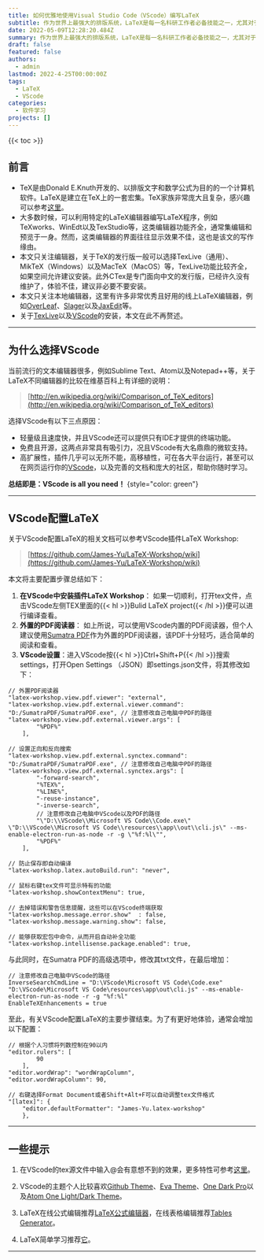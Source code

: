 ```yaml
---
title: 如何优雅地使用Visual Studio Code（VScode）编写LaTeX
subtitle: 作为世界上最强大的排版系统，LaTeX是每一名科研工作者必备技能之一，尤其对于理工科而言，其重要性不言而喻。LaTeX并非“所见即所得”，选择合适且舒适的编辑器能让你的写作事半功倍。
date: 2022-05-09T12:28:20.484Z
summary: 作为世界上最强大的排版系统，LaTeX是每一名科研工作者必备技能之一，尤其对于理工科而言，其重要性不言而喻。LaTeX并非“所见即所得”，选择合适且舒适的编辑器能让你的写作事半功倍。
draft: false
featured: false
authors:
  - admin
lastmod: 2022-4-25T00:00:00Z
tags:
  - LaTeX
  - VScode
categories:
  - 软件学习
projects: []
---
```

{{< toc >}}

## **前言**

* TeX是由Donald E.Knuth开发的、以排版文字和数学公式为目的的一个计算机软件。LaTeX是建立在TeX上的一套宏集。TeX家族非常庞大且复杂，感兴趣可以参考[这里](https://www.overleaf.com/learn/latex/Articles/The_TeX_family_tree%3A_LaTeX%2C_pdfTeX%2C_XeTeX%2C_LuaTeX_and_ConTeXt)。
* 大多数时候，可以利用特定的LaTeX编辑器编写LaTeX程序，例如TeXworks、WinEdt以及TexStudio等，这类编辑器功能齐全，通常集编辑和预览于一身。然而，这类编辑器的界面往往显示效果不佳，这也是该文的写作缘由。
* 本文只关注编辑器，关于TeX的发行版一般可以选择TexLive（通用）、MikTeX（Windows）以及MacTeX（MacOS）等，TexLive功能比较齐全，如果空间允许建议安装。此外CTex是专门面向中文的发行版，已经许久没有维护了，体验不佳，建议非必要不要安装。
* 本文只关注本地编辑器，这里有许多非常优秀且好用的线上LaTeX编辑器，例如[OverLeaf](https://www.overleaf.com/)、[Slager](https://www.slager.cn/#/home)以及[JaxEdit](http://jaxedit.com/note/)等。
* 关于[TexLive](https://www.latex-project.org/)以及[VScode](https://code.visualstudio.com/)的安装，本文在此不再赘述。

- - -

## **为什么选择VScode**

当前流行的文本编辑器很多，例如Sublime Text、Atom以及Notepad++等，关于LaTeX不同编辑器的比较在维基百科上有详细的说明：

> [http://en.wikipedia.org/wiki/Comparison_of_TeX_editors](http://en.wikipedia.org/wiki/Comparison_of_TeX_editors)

选择VScode有以下三点原因：

* 轻量级且速度快，并且VScode还可以提供只有IDE才提供的终端功能。
* 免费且开源，这两点非常具有吸引力，况且VScode有大名鼎鼎的微软支持。
* 高扩展性，插件几乎可以无所不能，高移植性，可在各大平台运行，甚至可以在网页运行你的[VScode](https://github.com/coder/code-server)，以及完善的文档和庞大的社区，帮助你随时学习。

**总结即是：VScode is all you need！**
{style="color: green"}

- - -

## **VScode配置LaTeX**

关于VScode配置LaTeX的相关文档可以参考VScode插件LaTeX Workshop:

> [https://github.com/James-Yu/LaTeX-Workshop/wiki](https://github.com/James-Yu/LaTeX-Workshop/wiki)

本文将主要配置步骤总结如下：

1. **在VScode中安装插件LaTeX Workshop**： 如果一切顺利，打开tex文件，点击VScode左侧TEX里面的{{< hl >}}Bulid LaTeX project{{< /hl >}}便可以进行编译查看。 
2. **外置的PDF阅读器**： 如上所说，可以使用VScode内置的PDF阅读器，但个人建议使用[Sumatra PDF](https://www.sumatrapdfreader.org/download-free-pdf-viewer)作为外置的PDF阅读器，该PDF十分轻巧，适合简单的阅读和查看。
3. **VScode设置**：进入VScode按{{< hl >}}Ctrl+Shift+P{{< /hl >}}搜索settings，打开Open Settings （JSON）即settings.json文件，将其修改如下：

```
// 外置PDF阅读器
"latex-workshop.view.pdf.viewer": "external",
"latex-workshop.view.pdf.external.viewer.command": "D:/SumatraPDF/SumatraPDF.exe", // 注意修改自己电脑中PDF的路径
"latex-workshop.view.pdf.external.viewer.args": [
        "%PDF%"
    ],
 
// 设置正向和反向搜索
"latex-workshop.view.pdf.external.synctex.command": "D:/SumatraPDF/SumatraPDF.exe", // 注意修改自己电脑中PDF的路径
"latex-workshop.view.pdf.external.synctex.args": [
        "-forward-search",
        "%TEX%",
        "%LINE%",
        "-reuse-instance",
        "-inverse-search",
        // 注意修改自己电脑中VScode以及PDF的路径
        "\"D:\\VScode\\Microsoft VS Code\\Code.exe\" \"D:\\VScode\\Microsoft VS Code\\resources\\app\\out\\cli.js\" --ms-enable-electron-run-as-node -r -g \"%f:%l\"",
        "%PDF%"
    ],
  
// 防止保存即自动编译
"latex-workshop.latex.autoBuild.run": "never",

// 鼠标右键tex文件可显示特有的功能
"latex-workshop.showContextMenu": true,

// 去掉错误和警告信息提醒，这些可以在VScode终端获取
"latex-workshop.message.error.show"  : false,
"latex-workshop.message.warning.show": false,

// 能够获取宏包中命令，从而开启自动补全功能
"latex-workshop.intellisense.package.enabled": true,
```

与此同时，在Sumatra PDF的高级选项中，修改其txt文件，在最后增加：

```
// 注意修改自己电脑中VScode的路径
InverseSearchCmdLine = "D:\VScode\Microsoft VS Code\Code.exe" "D:\VScode\Microsoft VS Code\resources\app\out\cli.js" --ms-enable-electron-run-as-node -r -g "%f:%l"
EnableTeXEnhancements = true
```

至此，有关VScode配置LaTeX的主要步骤结束。为了有更好地体验，通常会增加以下配置：

```
// 根据个人习惯将列数控制在90以内
"editor.rulers": [
        90
    ],
"editor.wordWrap": "wordWrapColumn",
"editor.wordWrapColumn": 90,

// 右键选择Format Document或者Shift+Alt+F可以自动调整tex文件格式
"[latex]": {
    "editor.defaultFormatter": "James-Yu.latex-workshop"
    },
```

- - -

## **一些提示**

1. 在VScode的tex源文件中输入@会有意想不到的效果，更多特性可参考[这里](https://github.com/James-Yu/LaTeX-Workshop)。

2. VScode的主题个人比较喜欢[Github Theme](https://marketplace.visualstudio.com/items?itemName=GitHub.github-vscode-theme)、[Eva Theme](https://marketplace.visualstudio.com/items?itemName=fisheva.eva-theme)、[One Dark Pro](https://marketplace.visualstudio.com/items?itemName=zhuangtongfa.Material-theme)以及[Atom One Light/Dark Theme](https://marketplace.visualstudio.com/items?itemName=akamud.vscode-theme-onelight)。

3. LaTeX在线公式编辑推荐[LaTeX公式编辑器](https://www.latexlive.com/home)，在线表格编辑推荐[Tables Generator](https://www.tablesgenerator.com/latex_tables)。

4. LaTeX简单学习推荐[它](https://www.overleaf.com/learn/latex/Learn_LaTeX_in_30_minutes)。

- - -

